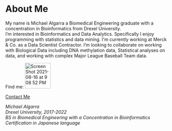 # About Me 
My name is Michael Algarra a Biomedical Engineering graduate with a concentration in Bioinformatics from Drexel University.  
I’m interested in Bioinformatics and Data Analytics. Specifically I enjoy programming with statistics and data mining.
I'm currently working at Merck & Co. as a Data Scientist Contractor.
I’m looking to collaborate on working with Biological Data including DNA methylation data, Statistical analyses on data, and working with complex Major League Baseball Team data.  

Find me:
[<img width="80" alt="Screen Shot 2021-08-16 at 9 08 52 PM" src="https://user-images.githubusercontent.com/68628666/129647920-8b6c649d-4162-4e08-9c3c-59421d6a07ca.png">](https://www.linkedin.com/in/michael-algarra-764483160/)

[Contact Me](mailto:mja353@drexel.edu)

*Michael Algarra  
Drexel University, 2017-2022  
BS in Biomedical Engineering with a Concentration in Bioinformatics  
Certification in Japanese language*

<!---
MichaelAlgarra/MichaelAlgarra is a ✨ special ✨ repository because its `README.md` (this file) appears on your GitHub profile.
You can click the Preview link to take a look at your changes.
--->
